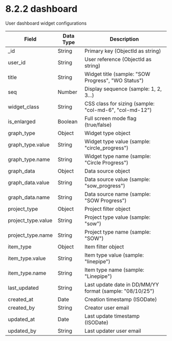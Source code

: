 # 8.2.2 dashboard

User dashboard widget configurations

| Field | Data Type | Description |
|-------|-----------|-------------|
| _id | String | Primary key (ObjectId as string) |
| user_id | String | User reference (ObjectId as string) |
| title | String | Widget title (sample: "SOW Progress", "WO Status") |
| seq | Number | Display sequence (sample: 1, 2, 3...) |
| widget_class | String | CSS class for sizing (sample: "col-md-6", "col-md-12") |
| is_enlarged | Boolean | Full screen mode flag (true/false) |
| graph_type | Object | Widget type object |
| graph_type.value | String | Widget type value (sample: "circle_progress") |
| graph_type.name | String | Widget type name (sample: "Circle Progress") |
| graph_data | Object | Data source object |
| graph_data.value | String | Data source value (sample: "sow_progress") |
| graph_data.name | String | Data source name (sample: "SOW Progress") |
| project_type | Object | Project filter object |
| project_type.value | String | Project type value (sample: "sow") |
| project_type.name | String | Project type name (sample: "SOW") |
| item_type | Object | Item filter object |
| item_type.value | String | Item type value (sample: "linepipe") |
| item_type.name | String | Item type name (sample: "Linepipe") |
| last_updated | String | Last update date in DD/MM/YY format (sample: "08/10/25") |
| created_at | Date | Creation timestamp (ISODate) |
| created_by | String | Creator user email |
| updated_at | Date | Last update timestamp (ISODate) |
| updated_by | String | Last updater user email |
